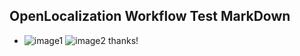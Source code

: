 ## OpenLocalization Workflow Test MarkDown
* ![image1](.\e3407002-9a8f-4c9b-82e6-9c9afd5e30fa.PNG)   ![image2](.\b8078553-26b9-4a7e-8201-da1be639c44e.png) 
thanks!